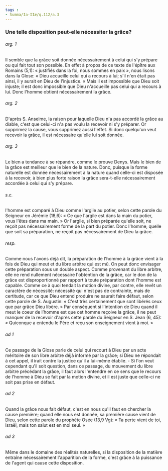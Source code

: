 ```yaml
---
tags : 
- Summa/Ia-IIæ/q.112/a.3
---
```


### Une telle disposition peut-elle nécessiter la grâce?

###### arg. 1
Il semble que la grâce soit donnée nécessairement à celui qui s'y prépare ou qui fait tout son possible. En effet à propos de ce texte de l'épître aux Romains (5,1): « justifiés dans la foi, nous sommes en paix », nous lisons dans la Glose: « Dieu accueille celui qui a recours à lui; s'il n'en était pas ainsi, il y aurait en Dieu de l'injustice. » Mais il est impossible que Dieu soit injuste; il est donc impossible que Dieu n'accueille pas celui qui a recours à lui. Donc l'homme obtient nécessairement la grâce. 

###### arg. 2
D'après S. Anselme, la raison pour laquelle Dieu n'a pas accordé la grâce au diable, c'est que celui-ci n'a pas voulu la recevoir ni s'y préparer. Or supprimez la cause, vous supprimez aussi l'effet. Si donc quelqu'un veut recevoir la grâce, il est nécessaire qu'elle lui soit donnée. 

###### arg. 3
Le bien a tendance à se répandre, comme le prouve Denys. Mais le bien de la grâce est meilleur que le bien de la nature. Donc, puisque la forme naturelle est donnée nécessairement à la nature quand celle-ci est disposée à la recevoir, à bien plus forte raison la grâce sera-t-elle nécessairement accordée à celui qui s'y prépare. 

###### s.c.
l'homme est comparé à Dieu comme l'argile au potier, selon cette parole du Seigneur en Jérémie (18,6): « Ce que l'argile est dans la main du potier, vous l'êtes dans ma main. » Or l'argile, si bien préparée qu'elle soit, ne reçoit pas nécessairement forme de la part du potier. Donc l'homme, quelle que soit sa préparation, ne reçoit pas nécessairement de Dieu la grâce. 

###### resp.
Comme nous l'avons déjà dit, la préparation de l'homme à la grâce vient à la fois de Dieu qui meut et du libre arbitre qui est mû. On peut donc envisager cette préparation sous un double aspect. Comme provenant du libre arbitre, elle ne rend nullement nécessaire l'obtention de la grâce, car le don de la grâce est disproportionné par rapport à toute préparation dont l'homme est capable. Comme ce à quoi tendait la motion divine, par contre, elle revêt un caractère de nécessité: nécessité qui n'est pas de contrainte, mais de certitude, car ce que Dieu entend produire ne saurait faire défaut, selon cette parole de S. Augustin: « C'est très certainement que sont libérés ceux que par grâce Dieu libère. » Par conséquent si l'intention de Dieu quand il meut le coeur de l’homme est que cet homme reçoive la grâce, il ne peut manquer de la recevoir d'après cette parole du Seigneur en S. Jean (6, 45): « Quiconque a entendu le Père et reçu son enseignement vient à moi. » 

###### ad 1
Ce passage de la Glose parle de celui qui recourt à Dieu par un acte méritoire de son libre arbitre déjà informé par la grâce; si Dieu ne répondait à cet appel, il irait contre la justice qu'il a lui-même établie. - Si l'on veut cependant qu'il soit question, dans ce passage, du mouvement du libre arbitre précédant la grâce, il faut alors l'entendre en ce sens que le recours de l'homme à Dieu se fait par la motion divine, et il est juste que celle-ci ne soit pas prise en défaut. 

###### ad 2
Quand la grâce nous fait défaut, c'est en nous qu'il faut en chercher la cause première; quand elle nous est donnée, sa première cause vient de Dieu, selon cette parole du prophète Osée (13,9 Vg): « Ta perte vient de toi, Israël, mais ton salut est en moi seul. » 

###### ad 3
Même dans le domaine des réalités naturelles, si la disposition de la matière entraîne nécessairement l'apparition de la forme, c'est grâce à la puissance de l'agent qui cause cette disposition. 

